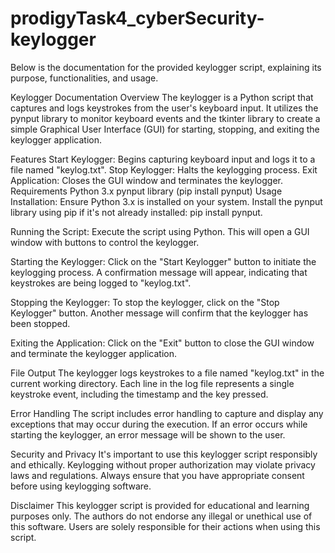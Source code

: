 # prodigyTask4_cyberSecurity-keylogger

Below is the documentation for the provided keylogger script, explaining its purpose, functionalities, and usage.

Keylogger Documentation
Overview
The keylogger is a Python script that captures and logs keystrokes from the user's keyboard input. It utilizes the pynput library to monitor keyboard events and the tkinter library to create a simple Graphical User Interface (GUI) for starting, stopping, and exiting the keylogger application.

Features
Start Keylogger: Begins capturing keyboard input and logs it to a file named "keylog.txt".
Stop Keylogger: Halts the keylogging process.
Exit Application: Closes the GUI window and terminates the keylogger.
Requirements
Python 3.x
pynput library (pip install pynput)
Usage
Installation: Ensure Python 3.x is installed on your system. Install the pynput library using pip if it's not already installed: pip install pynput.

Running the Script: Execute the script using Python. This will open a GUI window with buttons to control the keylogger.

Starting the Keylogger: Click on the "Start Keylogger" button to initiate the keylogging process. A confirmation message will appear, indicating that keystrokes are being logged to "keylog.txt".

Stopping the Keylogger: To stop the keylogger, click on the "Stop Keylogger" button. Another message will confirm that the keylogger has been stopped.

Exiting the Application: Click on the "Exit" button to close the GUI window and terminate the keylogger application.

File Output
The keylogger logs keystrokes to a file named "keylog.txt" in the current working directory. Each line in the log file represents a single keystroke event, including the timestamp and the key pressed.

Error Handling
The script includes error handling to capture and display any exceptions that may occur during the execution. If an error occurs while starting the keylogger, an error message will be shown to the user.

Security and Privacy
It's important to use this keylogger script responsibly and ethically. Keylogging without proper authorization may violate privacy laws and regulations. Always ensure that you have appropriate consent before using keylogging software.

Disclaimer
This keylogger script is provided for educational and learning purposes only. The authors do not endorse any illegal or unethical use of this software. Users are solely responsible for their actions when using this script.
